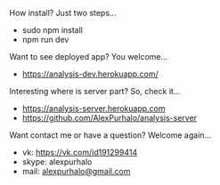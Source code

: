 How install? Just two steps...
- sudo npm install
- npm run dev

Want to see deployed app? You welcome...
- https://analysis-dev.herokuapp.com/

Interesting where is server part? So, check it...
- https://analysis-server.herokuapp.com
- https://github.com/AlexPurhalo/analysis-server

Want contact me or have a question? Welcome again...
- vk: https://vk.com/id191299414
- skype: alexpurhalo
- mail: alexpurhalo@gmail.com 
